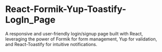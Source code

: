 # React-Formik-Yup-Toastify-LogIn_Page
A responsive and user-friendly login/signup page built with React, leveraging the power of Formik for form management, Yup for validation, and React-Toastify for intuitive notifications.
